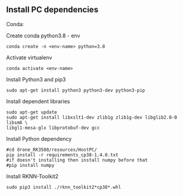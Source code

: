 ## Install PC dependencies
Conda:

Create conda python3.8 - env
```
conda create -n <env-name> python=3.8
```
Activate virtualenv
```
conda activate <env-name>
```
Install Python3 and pip3
```
sudo apt-get install python3 python3-dev python3-pip
```
Install dependent libraries
```
sudo apt-get update
sudo apt-get install libxslt1-dev zlib1g zlib1g-dev libglib2.0-0 libsm6 \
libgl1-mesa-glx libprotobuf-dev gcc
```
Install Python dependency
```
#cd drone_RK3588/resources/HostPC/
pip install -r requirements_cp38-1.4.0.txt
#if doesn't installing then install numpy before that
#pip install numpy
```

Install RKNN-Toolkit2
```
sudo pip3 install ./rknn_toolkit2*cp38*.whl
```